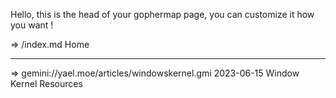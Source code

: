 Hello, this is the head of your gophermap page, you can
customize it how you want !

=>   /index.md Home

------------------------------------------------------------------
=> gemini://yael.moe/articles/windowskernel.gmi 2023-06-15 Window Kernel Resources
